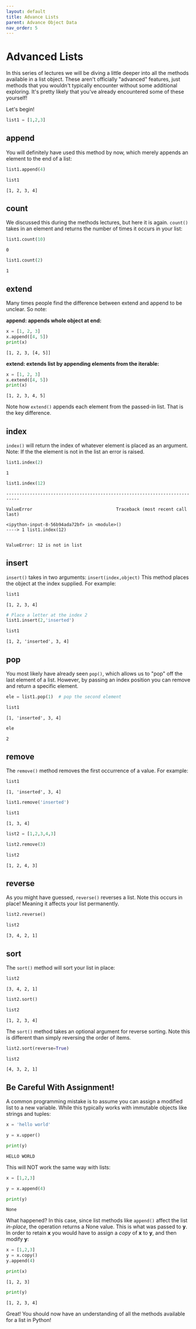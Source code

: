 ```yaml
---
layout: default
title: Advance Lists
parent: Advance Object Data
nav_order: 5
---
```


# Advanced Lists

In this series of lectures we will be diving a little deeper into all the methods available in a list object. These aren't officially "advanced" features, just methods that you wouldn't typically encounter without some additional exploring. It's pretty likely that you've already encountered some of these yourself!

Let's begin!


```python
list1 = [1,2,3]
```

## append
You will definitely have used this method by now, which merely appends an element to the end of a list:


```python
list1.append(4)

list1
```




    [1, 2, 3, 4]



## count
We discussed this during the methods lectures, but here it is again. <code>count()</code> takes in an element and returns the number of times it occurs in your list:


```python
list1.count(10)
```




    0




```python
list1.count(2)
```




    1



## extend
Many times people find the difference between extend and append to be unclear. So note:

**append: appends whole object at end:**


```python
x = [1, 2, 3]
x.append([4, 5])
print(x)
```

    [1, 2, 3, [4, 5]]
    

**extend: extends list by appending elements from the iterable:**


```python
x = [1, 2, 3]
x.extend([4, 5])
print(x)
```

    [1, 2, 3, 4, 5]
    

Note how <code>extend()</code> appends each element from the passed-in list. That is the key difference.

## index
<code>index()</code> will return the index of whatever element is placed as an argument. Note: If the the element is not in the list an error is raised.


```python
list1.index(2)
```




    1




```python
list1.index(12)
```


    ---------------------------------------------------------------------------

    ValueError                                Traceback (most recent call last)

    <ipython-input-8-56b94ada72bf> in <module>()
    ----> 1 list1.index(12)
    

    ValueError: 12 is not in list


## insert 
<code>insert()</code> takes in two arguments: <code>insert(index,object)</code> This method places the object at the index supplied. For example:


```python
list1
```




    [1, 2, 3, 4]




```python
# Place a letter at the index 2
list1.insert(2,'inserted')
```


```python
list1
```




    [1, 2, 'inserted', 3, 4]



## pop
You most likely have already seen <code>pop()</code>, which allows us to "pop" off the last element of a list. However, by passing an index position you can remove and return a specific element.


```python
ele = list1.pop(1)  # pop the second element
```


```python
list1
```




    [1, 'inserted', 3, 4]




```python
ele
```




    2



## remove
The <code>remove()</code> method removes the first occurrence of a value. For example:


```python
list1
```




    [1, 'inserted', 3, 4]




```python
list1.remove('inserted')
```


```python
list1
```




    [1, 3, 4]




```python
list2 = [1,2,3,4,3]
```


```python
list2.remove(3)
```


```python
list2
```




    [1, 2, 4, 3]



## reverse
As you might have guessed, <code>reverse()</code> reverses a list. Note this occurs in place! Meaning it affects your list permanently.


```python
list2.reverse()
```


```python
list2
```




    [3, 4, 2, 1]



## sort
The <code>sort()</code> method will sort your list in place:


```python
list2
```




    [3, 4, 2, 1]




```python
list2.sort()
```


```python
list2
```




    [1, 2, 3, 4]



The <code>sort()</code> method takes an optional argument for reverse sorting. Note this is different than simply reversing the order of items.


```python
list2.sort(reverse=True)
```


```python
list2
```




    [4, 3, 2, 1]



## Be Careful With Assignment!
A common programming mistake is to assume you can assign a modified list to a new variable. While this typically works with immutable objects like strings and tuples:


```python
x = 'hello world'
```


```python
y = x.upper()
```


```python
print(y)
```

    HELLO WORLD
    

This will NOT work the same way with lists:


```python
x = [1,2,3]
```


```python
y = x.append(4)
```


```python
print(y)
```

    None
    

What happened? In this case, since list methods like <code>append()</code> affect the list *in-place*, the operation returns a None value. This is what was passed to **y**. In order to retain **x** you would have to assign a *copy* of **x** to **y**, and then modify **y**:


```python
x = [1,2,3]
y = x.copy()
y.append(4)
```


```python
print(x)
```

    [1, 2, 3]
    


```python
print(y)
```

    [1, 2, 3, 4]
    

Great! You should now have an understanding of all the methods available for a list in Python!
